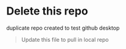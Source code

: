 # Delete this repo

duplicate repo created to test github desktop

> Update this file to pull in local repo
